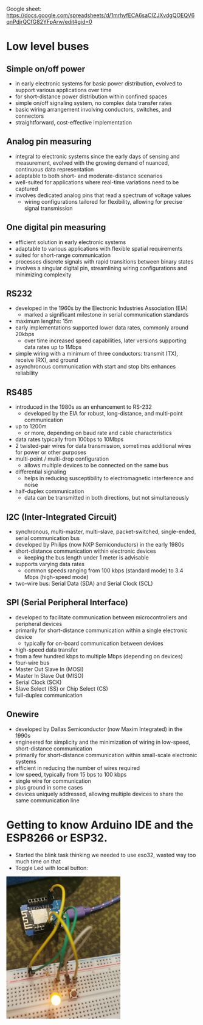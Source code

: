 Google sheet: https://docs.google.com/spreadsheets/d/1mrhyfECA6saCIZJXvdgQOEQV6qnPdjrQCfG82YFpArw/edit#gid=0

# Low level buses
## Simple on/off power
 * in early electronic systems for basic power distribution, evolved to support various applications over time
 *  for short-distance power distribution within confined spaces
 *  simple on/off signaling system, no complex data transfer rates
 *  basic wiring arrangement involving conductors, switches, and connectors
   * straightforward, cost-effective implementation
## Analog pin measuring
 * integral to electronic systems since the early days of sensing and measurement, evolved with the growing demand of nuanced, continuous data representation
 * adaptable to both short- and moderate-distance scenarios
 * well-suited for applications where real-time variations need to be captured
 * involves dedicated analog pins that read a spectrum of voltage values
   * wiring configurations tailored for flexibility, allowing for precise signal transmission
## One digital pin measuring
 * efficient solution in early electronic systems
 * adaptable to various applications with flexible spatial requirements
 * suited for short-range communication
 * processes discrete signals with rapid transitions between binary states
 * involves a singular digital pin, streamlining wiring configurations and minimizing complexity
## RS232
 * developed in the 1960s by the Electronic Industries Association (EIA)
   * marked a significant milestone in serial communication standards
 * maximum lengths: 15m
 * early implementations supported lower data rates, commonly around 20kbps
   * over time increased speed capabilities, later versions supporting data rates up to 1Mbps
 * simple wiring with a minimum of three conductors: transmit (TX), receive (RX), and ground
 * asynchronous communication with start and stop bits enhances reliability
## RS485
* introduced in the 1980s as an enhancement to RS-232
  * developed by the EIA for robust, long-distance, and multi-point communication
* up to 1200m
  * or more, depending on baud rate and cable characteristics
* data rates typically from 100bps to 10Mbps
*  2 twisted-pair wires for data transmission, sometimes additional wires for power or other purposes
* multi-point / multi-drop configuration
  * allows multiple devices to be connected on the same bus
* differential signaling
  * helps in reducing susceptibility to electromagnetic interference and noise
* half-duplex communication
  * data can be transmitted in both directions, but not simultaneously
## I2C (Inter-Integrated Circuit)
* synchronous, multi-master, multi-slave, packet-switched, single-ended, serial communication bus
* developed by Philips (now NXP Semiconductors) in the early 1980s
* short-distance communication within electronic devices
  * keeping the bus length under 1 meter is advisable
* supports varying data rates
  * common speeds ranging from 100 kbps (standard mode) to 3.4 Mbps (high-speed mode)
* two-wire bus: Serial Data (SDA) and Serial Clock (SCL)
## SPI (Serial Peripheral Interface)
* developed to facilitate communication between microcontrollers and peripheral devices
* primarily for short-distance communication within a single electronic device
  *  typically for on-board communication between devices
*  high-speed data transfer
  *  from a few hundred kbps to multiple Mbps (depending on devices)
*  four-wire bus
  *  Master Out Slave In (MOSI)
  *  Master In Slave Out (MISO)
  *  Serial Clock (SCK)
  *  Slave Select (SS) or Chip Select (CS)
*  full-duplex communication
## Onewire
*  developed by Dallas Semiconductor (now Maxim Integrated) in the 1990s
*  engineered for simplicity and the minimization of wiring in low-speed, short-distance communication
*  primarily for short-distance communication within small-scale electronic systems
*  efficient in reducing the number of wires required
*  low speed, typically from 15 bps to 100 kbps
*  single wire for communication
  *  plus ground in some cases
*  devices uniquely addressed, allowing multiple devices to share the same communication line

# Getting to know Arduino IDE and the ESP8266 or ESP32.
  * Started the blink task thinking we needed to use eso32, wasted way too much time on that
  * Toggle Led with local button:

<img src='./images/toggle_led.jpg' width='300'>
